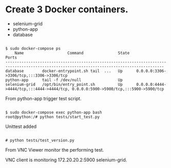 # Create 3 Docker containers. 

 - selenium-grid 
 - python-app
 - database



```console

$ sudo docker-compose ps 
    Name                   Command               State                                         Ports                                       
-------------------------------------------------------------------------------------------------------------------------------------------
database        docker-entrypoint.sh tail  ...   Up      0.0.0.0:3306->3306/tcp,:::3306->3306/tcp                                          
python-app      tail -f /dev/null                Up                                                                                        
selenium-grid   /opt/bin/entry_point.sh          Up      0.0.0.0:4444->4444/tcp,:::4444->4444/tcp, 0.0.0.0:5900->5900/tcp,:::5900->5900/tcp

```

From python-app trigger test script.

```console

$ sudo docker-compose exec python-app bash 
root@python:/# python tests/start_test.py 
```

Unittest added

```console

# python tests/test_version.py
```

From VNC Viewer monitor the performing test.

VNC client is monitoring 172.20.20.2:5900 selenium-grid.




